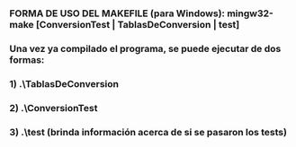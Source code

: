 ### FORMA DE USO DEL MAKEFILE (para Windows): mingw32-make [ConversionTest | TablasDeConversion | test]

### Una vez ya compilado el programa, se puede ejecutar de dos formas:
### 1) .\TablasDeConversion
### 2) .\ConversionTest
### 3) .\test (brinda información acerca de si se pasaron los tests)